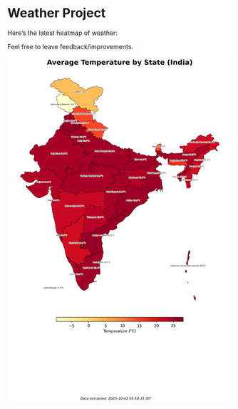 # Weather Project

Here’s the latest heatmap of weather:

Feel free to leave feedback/improvements.

![India Heatmap](docs/assets/india_heatmap.png?v=DDBBF1)
